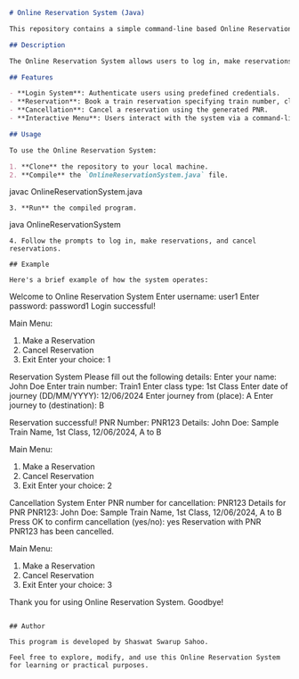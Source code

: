 
```markdown
# Online Reservation System (Java)

This repository contains a simple command-line based Online Reservation System implemented in Java.

## Description

The Online Reservation System allows users to log in, make reservations, cancel reservations, and exit the system. User authentication is based on predefined credentials stored in memory. Reservations are stored using a PNR (Passenger Name Record) system and include details such as passenger name, train details, class type, date of journey, and journey route.

## Features

- **Login System**: Authenticate users using predefined credentials.
- **Reservation**: Book a train reservation specifying train number, class type, date of journey, and journey details.
- **Cancellation**: Cancel a reservation using the generated PNR.
- **Interactive Menu**: Users interact with the system via a command-line menu.

## Usage

To use the Online Reservation System:

1. **Clone** the repository to your local machine.
2. **Compile** the `OnlineReservationSystem.java` file.
   ```
   javac OnlineReservationSystem.java
   ```
3. **Run** the compiled program.
   ```
   java OnlineReservationSystem
   ```
4. Follow the prompts to log in, make reservations, and cancel reservations.

## Example

Here's a brief example of how the system operates:

```
Welcome to Online Reservation System
Enter username: user1
Enter password: password1
Login successful!

Main Menu:
1. Make a Reservation
2. Cancel Reservation
3. Exit
Enter your choice: 1

Reservation System
Please fill out the following details:
Enter your name: John Doe
Enter train number: Train1
Enter class type: 1st Class
Enter date of journey (DD/MM/YYYY): 12/06/2024
Enter journey from (place): A
Enter journey to (destination): B

Reservation successful!
PNR Number: PNR123
Details:
John Doe: Sample Train Name, 1st Class, 12/06/2024, A to B

Main Menu:
1. Make a Reservation
2. Cancel Reservation
3. Exit
Enter your choice: 2

Cancellation System
Enter PNR number for cancellation: PNR123
Details for PNR PNR123:
John Doe: Sample Train Name, 1st Class, 12/06/2024, A to B
Press OK to confirm cancellation (yes/no): yes
Reservation with PNR PNR123 has been cancelled.

Main Menu:
1. Make a Reservation
2. Cancel Reservation
3. Exit
Enter your choice: 3

Thank you for using Online Reservation System. Goodbye!
```

## Author

This program is developed by Shaswat Swarup Sahoo.

Feel free to explore, modify, and use this Online Reservation System for learning or practical purposes.
```
